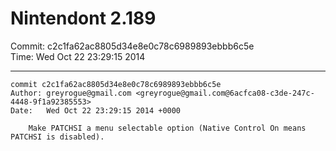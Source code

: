 # Nintendont 2.189
Commit: c2c1fa62ac8805d34e8e0c78c6989893ebbb6c5e  
Time: Wed Oct 22 23:29:15 2014   

-----

```
commit c2c1fa62ac8805d34e8e0c78c6989893ebbb6c5e
Author: greyrogue@gmail.com <greyrogue@gmail.com@6acfca08-c3de-247c-4448-9f1a92385553>
Date:   Wed Oct 22 23:29:15 2014 +0000

    Make PATCHSI a menu selectable option (Native Control On means PATCHSI is disabled).
```
